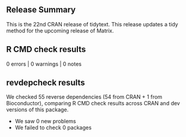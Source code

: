 ## Release Summary

This is the 22nd CRAN release of tidytext. This release updates a tidy method for the upcoming release of Matrix.

## R CMD check results

0 errors | 0 warnings | 0 notes

## revdepcheck results

We checked 55 reverse dependencies (54 from CRAN + 1 from Bioconductor), comparing R CMD check results across CRAN and dev versions of this package.

 * We saw 0 new problems
 * We failed to check 0 packages
